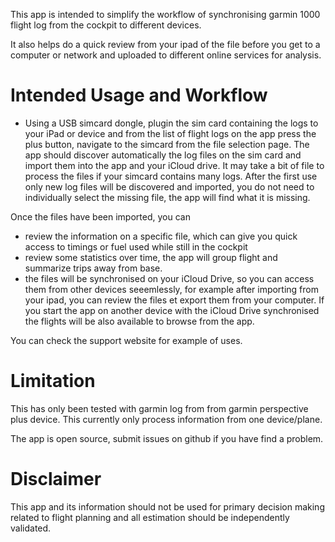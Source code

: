 This app is intended to simplify the workflow of synchronising garmin 1000 flight log from the cockpit to different devices. 

It also helps do a quick review from your ipad of the file before you get to a computer or network and uploaded to different online services for analysis.

# Intended Usage and Workflow

- Using a USB simcard dongle, plugin the sim card containing the logs to your iPad or device and from the list of flight logs on the app press the plus button, navigate to the simcard from the file selection page. The app should discover automatically the log files on the sim card and import them into the app and your iCloud drive. It may take a bit of file to process the files if your simcard contains many logs. After the first use only new log files will be discovered and imported, you do not need to individually select the missing file, the app will find what it is missing.

Once the files have been imported, you can

- review the information on a specific file, which can give you quick access to timings or fuel used while still in the cockpit
- review some statistics over time, the app will group flight and summarize trips away from base.
- the files will be synchronised on your iCloud Drive, so you can access them from other devices seeemlessly, for example after importing from your ipad, you can review the files et export them from your computer. If you start the app on another device with the iCloud Drive synchronised the flights will be also available to browse from the app.

You can check the support website for example of uses.

# Limitation

This has only been tested with garmin log from from garmin perspective plus device. 
This currently only process information from one device/plane.

The app is open source, submit issues on github if you have find a problem.

# Disclaimer

This app and its information should not be used for primary decision making related to flight planning and all estimation should be independently validated.

